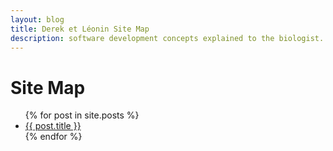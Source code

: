 ```yaml
---
layout: blog
title: Derek et Léonin Site Map
description: software development concepts explained to the biologist.
---
```


# Site Map

<ul>
  {% for post in site.posts %}
    <li>
      <a href="{{ post.url }}">{{ post.title }}</a>
    </li>
  {% endfor %}
</ul>
